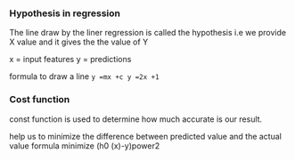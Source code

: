 ### Hypothesis in regression
The line draw by the liner regression is called the hypothesis 
i.e we provide X value and it gives the the value of Y

 x = input features
 y = predictions

formula to draw a line
 ``y =mx +c
 y =2x +1``

 ### Cost function
 const function is used to determine how much accurate is our result.

 help us to minimize the difference between predicted value and the actual value 
 formula
 minimize (h0 (x)-y)power2